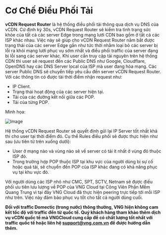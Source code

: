 # Cơ Chế Điều Phối Tải

**vCDN Request Router** là hệ thống điều phối tải thông qua dịch vụ DNS của vCDN. Cứ định kỳ 30s, vCDN Request Router sẽ kiểm tra tình trạng sức khỏe của tất cả các server Edge trong mạng lưới CDN bao gồm ở tất cả các ISP khác nhau. Việc này sẽ giúp cho vCDN Request Router nằm bắt được trạng thái của các server Edge gần như tức thời nhằm loại bỏ các server bị lỗi ra khỏi mạng lưới phục vụ sớm nhất và điều phối traffic của server đang bị lỗi sang các server khác. Khi user cần truy cập tài nguyên trên hệ thống CDN thì user sẽ request đến các Public DNS như Google, Cloudflare, OpenDNS hay các DNS Server local của ISP mà user đang hòa mạng. Các server Public DNS sẽ chuyển tiếp yêu cầu đến server vCDN Request Router. Với các thông tin có được tài thời điểm nhận request như:

* IP Client.
* Trạng thái hoạt động của các server hiện tại.
* Tải của các đường kết nối giữa các POP.
* Tải của từng POP.

Minh họa:

![Image](https://github.com/vngcloud/docs/blob/main/Vietnamese/.gitbook/assets/image%20(204).png?raw=true)

Hệ thống vCDN Request Router sẽ quyết định gửi lại IP Server tốt nhất khả thi cho user tại thời điểm đó. Cụ thể Rules điều phối sẽ được thực hiện như sau (ưu tiên từ trên xuống dưới):

* User ở mạng nào và vùng nào sẽ về server có tải ít nhất ở vùng đó thuộc ISP đó.
* Trong trường hợp POP thuộc ISP tại khu vực của người dùng bị sự cố hoặc quá tải, sẽ chuyển đến POP của ISP khác đang có khả năng phục vụ tại khu vực đó. 

Với người dùng các ISP nhỏ như CMC, SPT, SCTV, Netnam sẽ được điều phối ưu tiên lưu lượng về POP của VNG Cloud tại Công Viên Phần Mềm Quang Trung vì tại đây VNG Cloud đã thực hiện peering trực tiếp tới mỗi ISP như trên. Việc này đảm bảo phục vụ tốt cho tất cả người dùng cuối.

**Đối với traffic Domectic (trong nước) thông thường, VNG hiện không cam kết tốc độ với traffic đến từ quốc tế. Quý khách hàng tham khảo thêm dịch vụ vCDN quốc tế mà VNGCloud cung cấp để có chất lượng tốt nhất với traffic quốc tế hoặc liên hệ support@vng.com.vn để được hướng dẫn thêm.**
